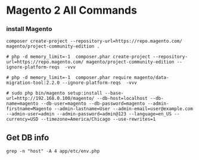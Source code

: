 # Magento 2 All Commands

### install Magento

`
 composer create-project --repository-url=https://repo.magento.com/ magento/project-community-edition .
`

```
# php -d memory_limit=-1  composer.phar create-project --repository-url=https://repo.magento.com/ magento/project-community-edition --ignore-platform-reqs  -vvv
```

```
# php -d memory_limit=-1  composer.phar require magento/data-migration-tool:2.2.0 --ignore-platform-reqs  -vvv
```

```
# sudo php bin/magento setup:install --base-url=http://192.168.0.100/magento/ --db-host=localhost --db-name=magento --db-user=magento --db-password=magento --admin-firstname=Magento --admin-lastname=User --admin-email=user@example.com --admin-user=admin --admin-password=admin@123 --language=en_US --currency=USD --timezone=America/Chicago --use-rewrites=1

```
## Get DB info

```
grep -n "host" -A 4 app/etc/env.php
```
